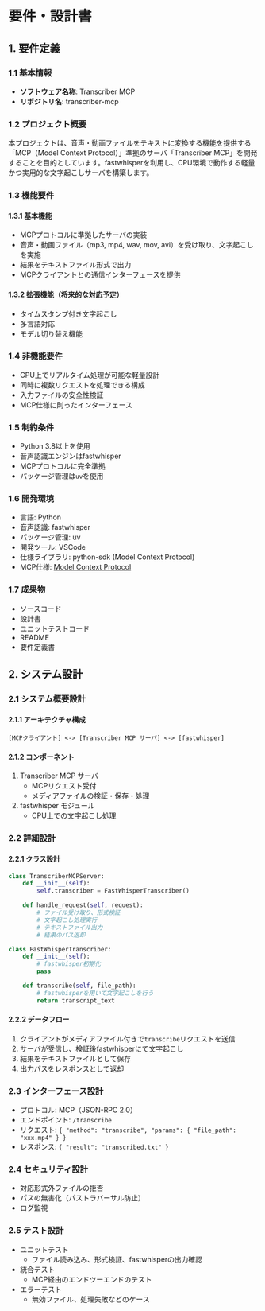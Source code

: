 
# 要件・設計書

## 1. 要件定義

### 1.1 基本情報

- **ソフトウェア名称**: Transcriber MCP
- **リポジトリ名**: transcriber-mcp

### 1.2 プロジェクト概要

本プロジェクトは、音声・動画ファイルをテキストに変換する機能を提供する「MCP（Model Context Protocol）」準拠のサーバ「Transcriber MCP」を開発することを目的としています。fastwhisperを利用し、CPU環境で動作する軽量かつ実用的な文字起こしサーバを構築します。

### 1.3 機能要件

#### 1.3.1 基本機能

- MCPプロトコルに準拠したサーバの実装
- 音声・動画ファイル（mp3, mp4, wav, mov, avi）を受け取り、文字起こしを実施
- 結果をテキストファイル形式で出力
- MCPクライアントとの通信インターフェースを提供

#### 1.3.2 拡張機能（将来的な対応予定）

- タイムスタンプ付き文字起こし
- 多言語対応
- モデル切り替え機能

### 1.4 非機能要件

- CPU上でリアルタイム処理が可能な軽量設計
- 同時に複数リクエストを処理できる構成
- 入力ファイルの安全性検証
- MCP仕様に則ったインターフェース

### 1.5 制約条件

- Python 3.8以上を使用
- 音声認識エンジンはfastwhisper
- MCPプロトコルに完全準拠
- パッケージ管理は`uv`を使用

### 1.6 開発環境

- 言語: Python
- 音声認識: fastwhisper
- パッケージ管理: uv
- 開発ツール: VSCode
- 仕様ライブラリ: python-sdk (Model Context Protocol)
- MCP仕様: [Model Context Protocol](https://modelcontextprotocol.io/llms-full.txt)

### 1.7 成果物

- ソースコード
- 設計書
- ユニットテストコード
- README
- 要件定義書

## 2. システム設計

### 2.1 システム概要設計

#### 2.1.1 アーキテクチャ構成

```
[MCPクライアント] <-> [Transcriber MCP サーバ] <-> [fastwhisper]
```

#### 2.1.2 コンポーネント

1. Transcriber MCP サーバ
   - MCPリクエスト受付
   - メディアファイルの検証・保存・処理
2. fastwhisper モジュール
   - CPU上での文字起こし処理

### 2.2 詳細設計

#### 2.2.1 クラス設計

```python
class TranscriberMCPServer:
    def __init__(self):
        self.transcriber = FastWhisperTranscriber()

    def handle_request(self, request):
        # ファイル受け取り、形式検証
        # 文字起こし処理実行
        # テキストファイル出力
        # 結果のパス返却
```

```python
class FastWhisperTranscriber:
    def __init__(self):
        # fastwhisper初期化
        pass

    def transcribe(self, file_path):
        # fastwhisperを用いて文字起こしを行う
        return transcript_text
```

#### 2.2.2 データフロー

1. クライアントがメディアファイル付きで`transcribe`リクエストを送信
2. サーバが受信し、検証後fastwhisperにて文字起こし
3. 結果をテキストファイルとして保存
4. 出力パスをレスポンスとして返却

### 2.3 インターフェース設計

- プロトコル: MCP（JSON-RPC 2.0）
- エンドポイント: `/transcribe`
- リクエスト: `{ "method": "transcribe", "params": { "file_path": "xxx.mp4" } }`
- レスポンス: `{ "result": "transcribed.txt" }`

### 2.4 セキュリティ設計

- 対応形式外ファイルの拒否
- パスの無害化（パストラバーサル防止）
- ログ監視

### 2.5 テスト設計

- ユニットテスト
  - ファイル読み込み、形式検証、fastwhisperの出力確認
- 統合テスト
  - MCP経由のエンドツーエンドのテスト
- エラーテスト
  - 無効ファイル、処理失敗などのケース
